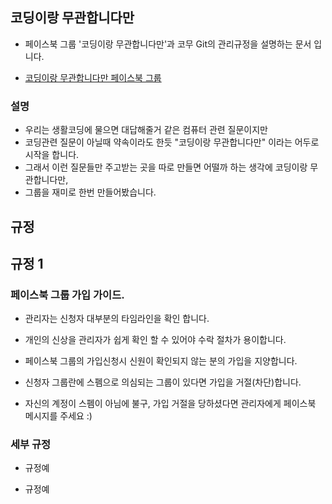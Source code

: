 ## 코딩이랑 무관합니다만

- 페이스북 그룹 '코딩이랑 무관합니다만'과 코무 Git의 관리규정을 설명하는 문서 입니다.

- [코딩이랑 무관합니다만 페이스북 그룹](https://www.facebook.com/groups/System.out.Coding/)


### 설명
- 우리는 생활코딩에 물으면 대답해줄거 같은 컴퓨터 관련 질문이지만
- 코딩관련 질문이 아닐때 약속이라도 한듯 "코딩이랑 무관합니다만" 이라는 어두로 시작을 합니다. 
- 그래서 이런 질문들만 주고받는 곳을 따로 만들면 어떨까 하는 생각에 코딩이랑 무관합니다만, 
- 그룹을 재미로 한번 만들어봤습니다.

## 규정

## 규정 1

### 페이스북 그룹 가입 가이드.

- 관리자는 신청자 대부분의 타임라인을 확인 합니다.

- 개인의 신상을 관리자가 쉽게 확인 할 수 있어야 수락 절차가 용이합니다.

- 페이스북 그룹의 가입신청시 신원이 확인되지 않는 분의 가입을 지양합니다.

- 신청자 그룹란에 스펨으로 의심되는 그룹이 있다면 가입을 거절(차단)합니다.

- 자신의 계정이 스펨이 아님에 불구, 가입 거절을 당하셨다면 관리자에게 페이스북 메시지를 주세요 :)

### 세부 규정

* 규정예

- 규정예